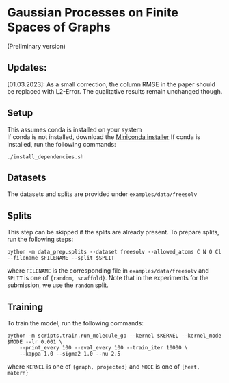 # Gaussian Processes on Finite Spaces of Graphs

(Preliminary version)

## Updates:

[01.03.2023]: As a small correction, the column RMSE in the paper should be replaced with L2-Error. The qualitative results remain unchanged though. 

## Setup

This assumes conda is installed on your system \
If conda is not installed, download the [Miniconda installer](https://docs.conda.io/en/latest/miniconda.html#)
If conda is installed, run the following commands:

```
./install_dependencies.sh
```

## Datasets
The datasets and splits are provided under `examples/data/freesolv`

## Splits
This step can be skipped if the splits are already present. To prepare splits, run the following steps:

```
python -m data_prep.splits --dataset freesolv --allowed_atoms C N O Cl --filename $FILENAME --split $SPLIT 
```
where `FILENAME` is the corresponding file in `examples/data/freesolv` and `SPLIT` is one of `{random, scaffold}`.
Note that in the experiments for the submission, we use the `random` split.


## Training

To train the model, run the following commands:
```
python -m scripts.train.run_molecule_gp --kernel $KERNEL --kernel_mode $MODE --lr 0.001 \
    --print_every 100 --eval_every 100 --train_iter 10000 \
    --kappa 1.0 --sigma2 1.0 --nu 2.5
```
where `KERNEL` is one of `{graph, projected}` and `MODE` is one of `{heat, matern}`
